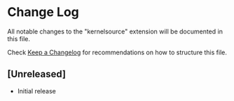 # Change Log

All notable changes to the "kernelsource" extension will be documented in this file.

Check [Keep a Changelog](http://keepachangelog.com/) for recommendations on how to structure this file.

## [Unreleased]

- Initial release